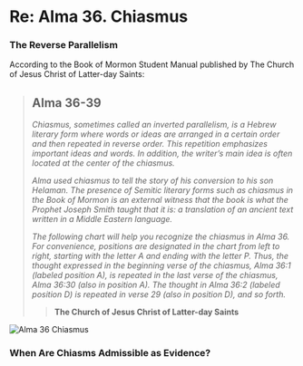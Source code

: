 # Re: Alma 36. Chiasmus

### The Reverse Parallelism

According to the Book of Mormon Student Manual published by The Church of Jesus Christ of Latter-day Saints:

> ## Alma 36-39
> *Chiasmus, sometimes called an inverted parallelism, is a Hebrew literary form where words or ideas are arranged in a certain order and then repeated in reverse order. This repetition emphasizes important ideas and words. In addition, the writer’s main idea is often located at the center of the chiasmus.*
> 
> *Alma used chiasmus to tell the story of his conversion to his son Helaman. The presence of Semitic literary forms such as chiasmus in the Book of Mormon is an external witness that the book is what the Prophet Joseph Smith taught that it is: a translation of an ancient text written in a Middle Eastern language.*
> 
> *The following chart will help you recognize the chiasmus in Alma 36. For convenience, positions are designated in the chart from left to right, starting with the letter A and ending with the letter P. Thus, the thought expressed in the beginning verse of the chiasmus, Alma 36:1 (labeled position A), is repeated in the last verse of the chiasmus, Alma 36:30 (also in position A). The thought in Alma 36:2 (labeled position D) is repeated in verse 29 (also in position D), and so forth.*
>
>  > **The Church of Jesus Christ of Latter-day Saints**

![Alma 36 Chiasmus](https://churchofjesuschrist.org/imgs/ebfcc42c30dd214ac47a362a9c92913717510232/full/640%2C/0/default)

### When Are Chiasms Admissible as Evidence?

